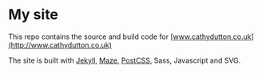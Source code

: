 # My site

This repo contains the source and build code for [www.cathydutton.co.uk](http://www.cathydutton.co.uk)

The site is built with [Jekyll](https://github.com/mojombo/jekyll),
[Maze](http://www.get-maze.co.uk/), [PostCSS](https://github.com/postcss/postcss), Sass, Javascript and SVG.
